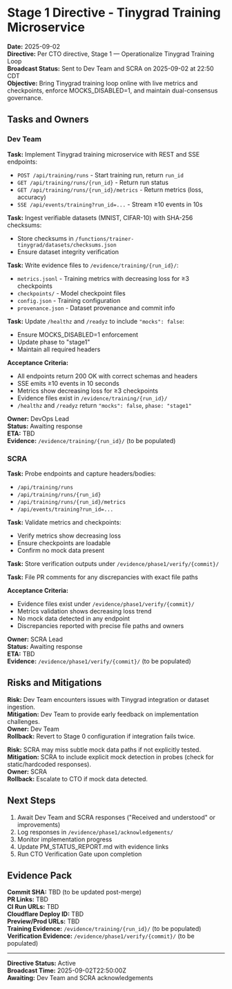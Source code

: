 # Stage 1 Directive - Tinygrad Training Microservice

**Date:** 2025-09-02  
**Directive:** Per CTO directive, Stage 1 — Operationalize Tinygrad Training Loop  
**Broadcast Status:** Sent to Dev Team and SCRA on 2025-09-02 at 22:50 CDT  
**Objective:** Bring Tinygrad training loop online with live metrics and checkpoints, enforce MOCKS_DISABLED=1, and maintain dual-consensus governance.

## Tasks and Owners

### Dev Team

**Task:** Implement Tinygrad training microservice with REST and SSE endpoints:
- `POST /api/training/runs` - Start training run, return `run_id`
- `GET /api/training/runs/{run_id}` - Return run status
- `GET /api/training/runs/{run_id}/metrics` - Return metrics (loss, accuracy)
- `SSE /api/events/training?run_id=...` - Stream ≥10 events in 10s

**Task:** Ingest verifiable datasets (MNIST, CIFAR-10) with SHA-256 checksums:
- Store checksums in `/functions/trainer-tinygrad/datasets/checksums.json`
- Ensure dataset integrity verification

**Task:** Write evidence files to `/evidence/training/{run_id}/`:
- `metrics.jsonl` - Training metrics with decreasing loss for ≥3 checkpoints
- `checkpoints/` - Model checkpoint files
- `config.json` - Training configuration
- `provenance.json` - Dataset provenance and commit info

**Task:** Update `/healthz` and `/readyz` to include `"mocks": false`:
- Ensure MOCKS_DISABLED=1 enforcement
- Update phase to "stage1"
- Maintain all required headers

**Acceptance Criteria:**
- All endpoints return 200 OK with correct schemas and headers
- SSE emits ≥10 events in 10 seconds
- Metrics show decreasing loss for ≥3 checkpoints
- Evidence files exist in `/evidence/training/{run_id}/`
- `/healthz` and `/readyz` return `"mocks": false`, `phase: "stage1"`

**Owner:** DevOps Lead  
**Status:** Awaiting response  
**ETA:** TBD  
**Evidence:** `/evidence/training/{run_id}/` (to be populated)

### SCRA

**Task:** Probe endpoints and capture headers/bodies:
- `/api/training/runs`
- `/api/training/runs/{run_id}`
- `/api/training/runs/{run_id}/metrics`
- `/api/events/training?run_id=...`

**Task:** Validate metrics and checkpoints:
- Verify metrics show decreasing loss
- Ensure checkpoints are loadable
- Confirm no mock data present

**Task:** Store verification outputs under `/evidence/phase1/verify/{commit}/`

**Task:** File PR comments for any discrepancies with exact file paths

**Acceptance Criteria:**
- Evidence files exist under `/evidence/phase1/verify/{commit}/`
- Metrics validation shows decreasing loss trend
- No mock data detected in any endpoint
- Discrepancies reported with precise file paths and owners

**Owner:** SCRA Lead  
**Status:** Awaiting response  
**ETA:** TBD  
**Evidence:** `/evidence/phase1/verify/{commit}/` (to be populated)

## Risks and Mitigations

**Risk:** Dev Team encounters issues with Tinygrad integration or dataset ingestion.  
**Mitigation:** Dev Team to provide early feedback on implementation challenges.  
**Owner:** Dev Team  
**Rollback:** Revert to Stage 0 configuration if integration fails twice.

**Risk:** SCRA may miss subtle mock data paths if not explicitly tested.  
**Mitigation:** SCRA to include explicit mock detection in probes (check for static/hardcoded responses).  
**Owner:** SCRA  
**Rollback:** Escalate to CTO if mock data detected.

## Next Steps

1. Await Dev Team and SCRA responses ("Received and understood" or improvements)
2. Log responses in `/evidence/phase1/acknowledgements/`
3. Monitor implementation progress
4. Update PM_STATUS_REPORT.md with evidence links
5. Run CTO Verification Gate upon completion

## Evidence Pack

**Commit SHA:** TBD (to be updated post-merge)  
**PR Links:** TBD  
**CI Run URLs:** TBD  
**Cloudflare Deploy ID:** TBD  
**Preview/Prod URLs:** TBD  
**Training Evidence:** `/evidence/training/{run_id}/` (to be populated)  
**Verification Evidence:** `/evidence/phase1/verify/{commit}/` (to be populated)

---

**Directive Status:** Active  
**Broadcast Time:** 2025-09-02T22:50:00Z  
**Awaiting:** Dev Team and SCRA acknowledgements
